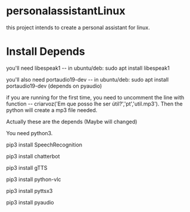 # personalassistantLinux 

 this project intends to create a personal assistant for linux.

# Install Depends

you'll need libespeak1 -- in ubuntu/deb: sudo apt install libespeak1 

you'll also need portaudio19-dev -- in ubuntu/deb: sudo apt install portaudio19-dev  (depends on pyaudio)


if you are running for the first time, you need to uncomment the line with function -- criarvoz('Em que posso lhe ser útil?','pt','util.mp3'). Then the python will create a mp3 file needed.


Actually these are the depends (Maybe will changed)

You need python3.

pip3 install SpeechRecognition 

pip3 install chatterbot

pip3 install gTTS

pip3 install python-vlc

pip3 install pyttsx3

pip3 install pyaudio
 
